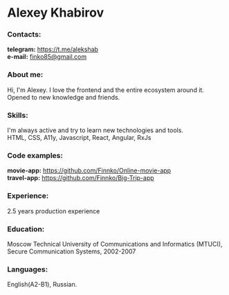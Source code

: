 # Alexey Khabirov

### Contacts:
**telegram:** https://t.me/alekshab \
**e-mail:** finko85@gmail.com

### About me:
Hi, I'm Alexey. I love the frontend and the entire ecosystem around it. \
Opened to new knowledge and friends.

### Skills:
I'm always active and try to learn new technologies and tools. \
HTML, CSS, A11y, Javascript, React, Angular, RxJs

### Code examples:
**movie-app:** https://github.com/Finnko/Online-movie-app \
**travel-app:** https://github.com/Finnko/Big-Trip-app

### Experience:
2.5 years production experience

### Education:
Moscow Technical University of Communications and Informatics (MTUCI), Secure Communication Systems, 2002-2007

### Languages:
English(A2-B1), Russian.
